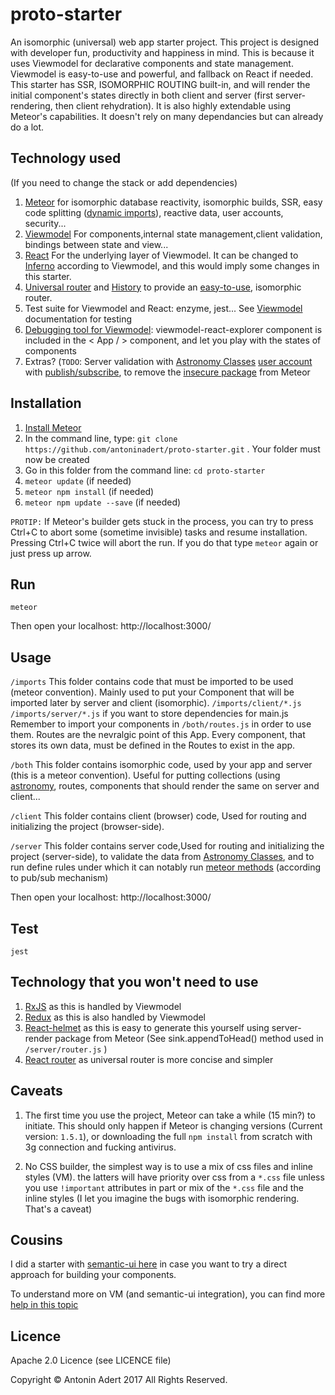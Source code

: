 # proto-starter
An isomorphic (universal) web app starter project. This project is designed with developer fun, productivity and happiness in mind.
This is because it uses Viewmodel for declarative components and state management. Viewmodel is easy-to-use and powerful, and fallback on React if needed.
This starter has SSR, ISOMORPHIC ROUTING built-in, and will render the initial component's states directly in both client and server (first server-rendering, then client rehydration).
It is also highly extendable using Meteor's capabilities. 
It doesn't rely on many dependancies but can already do a lot.

Technology used 
-------------
(If you need to change the stack or add dependencies)

1. [Meteor](https://www.meteor.com/) for isomorphic database reactivity, isomorphic builds, SSR, easy code splitting ([dynamic imports](https://blog.meteor.com/dynamic-imports-in-meteor-1-5-c6130419c3cd)), reactive data, user accounts, security...
2. [Viewmodel](https://viewmodel.org/) For components,internal state management,client validation, bindings between state and view... 
3. [React](https://facebook.github.io/react/) For the underlying layer of Viewmodel. It can be changed to [Inferno](https://github.com/infernojs/inferno) according to Viewmodel, and this would imply some changes in this starter.
4. [Universal router](https://github.com/kriasoft/universal-router) and [History](https://github.com/browserstate/history.js/) to provide an [easy-to-use](https://github.com/kriasoft/universal-router/issues/80), isomorphic router.
5. Test suite for Viewmodel and React: enzyme, jest... See [Viewmodel](https://viewmodel.org/) documentation for testing
6. [Debugging tool for Viewmodel](https://medium.com/@manueldeleon_94284/viewmodel-explorer-a-debugging-tool-3833403c3821): viewmodel-react-explorer component is included in the < App / > component, and let you play with the states of components
7. Extras? (`TODO`: Server validation with [Astronomy Classes](http://jagi.github.io/meteor-astronomy/)  [user account](https://docs.meteor.com/api/passwords.html) with  [publish/subscribe](https://docs.meteor.com/api/pubsub.html), to remove the [insecure package](https://atmospherejs.com/meteor/insecure) from Meteor

Installation
-------------
1. [Install Meteor](https://www.meteor.com/install)
2. In the command line, type: `git clone https://github.com/antoninadert/proto-starter.git` . Your folder must now be created
3. Go in this folder from the command line: `cd proto-starter`
4. `meteor update` (if needed)
5. `meteor npm install` (if needed)
6. `meteor npm update --save` (if needed)

`PROTIP:` If Meteor's builder gets stuck in the process, you can try to press Ctrl+C to abort some (sometime invisible) tasks and resume installation.
Pressing Ctrl+C twice will abort the run. If you do that type `meteor` again or just press up arrow.

Run
-------------
`meteor`

Then open your localhost: http://localhost:3000/


Usage
-------------

`/imports` 
This folder contains code that must be imported to be used (meteor convention). Mainly used to put your Component that will be imported later by server and client (isomorphic). 
`/imports/client/*.js` `/imports/server/*.js` if you want to store dependencies for main.js
Remember to import your components in `/both/routes.js` in order to use them. Routes are the nevralgic point of this App. 
Every component, that stores its own data, must be defined in the Routes to exist in the app.

`/both` 
This folder contains isomorphic code, used by your app and server (this is a meteor convention).
Useful for putting collections (using [astronomy](http://jagi.github.io/meteor-astronomy/), routes, components that should render the same on server and client...

`/client` 
This folder contains client (browser) code, Used for routing and initializing the project (browser-side).

`/server` 
This folder contains server code,Used for routing and initializing the project (server-side), to validate the data from [Astronomy Classes](http://jagi.github.io/meteor-astronomy/), and to run define rules under which it can notably run [meteor methods](https://guide.meteor.com/methods.html) (according to pub/sub mechanism)

Then open your localhost: http://localhost:3000/

Test
-------------
`jest`

Technology that you won't need to use
-------------
1. [RxJS](https://github.com/Reactive-Extensions/RxJS) as this is handled by Viewmodel
2. [Redux](http://redux.js.org/) as this is also handled by Viewmodel
3. [React-helmet](https://github.com/nfl/react-helmet) as this is easy to generate this yourself using server-render package from Meteor (See sink.appendToHead() method used in `/server/router.js` ) 
4. [React router](https://github.com/ReactTraining/react-router) as universal router is more concise and simpler


Caveats
-------------
1. The first time you use the project, Meteor can take a while (15 min?) to initiate. This should only happen if Meteor is changing versions (Current version: `1.5.1`), or downloading the full `npm install` from scratch with 3g connection and fucking antivirus.

2. No CSS builder, the simplest way is to use a mix of css files and inline styles (VM).
the latters will have priority over css from a `*.css` file unless you use `!important` attributes in part or mix of the `*.css` file and the inline styles (I let you imagine the bugs with isomorphic rendering. That's a caveat)


Cousins
-------------
I did a starter with [semantic-ui here](https://github.com/antoninadert/proto-starter-semantic) in case you want to try a direct approach for building your components. 

To understand more on VM (and semantic-ui integration), you can find more [help in this topic](https://forums.meteor.com/t/viewmodel-for-react-alpha/26490)

Licence
-------------
Apache 2.0 Licence (see LICENCE file)

Copyright © Antonin Adert 2017 All Rights Reserved.

